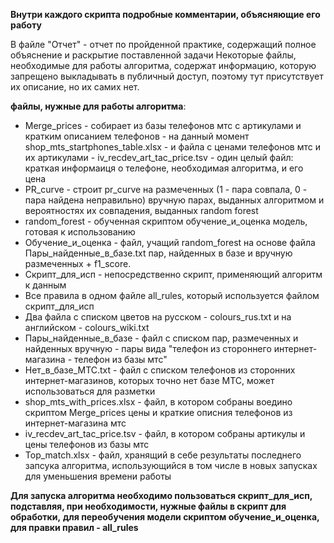 **Внутри каждого скрипта подробные комментарии, объясняющие его работу** 

В файле "Отчет" - отчет по пройденной практике, содержащий полное объяснение и раскрытие поставленной задачи
Некоторые файлы, необходимые для работы алгоритма, содержат информацию, которую запрещено выкладывать в публичный доступ, поэтому тут присутствует их описание, но их самих нет.

**файлы, нужные для работы алгоритма**:
* Merge\_prices - собирает из базы телефонов мтс с артикулами и кратким описанием телефонов - на данный момент shop\_mts\_startphones\_table.xlsx - и файла с ценами телефонов мтс
  и их артикулами - iv\_recdev\_art\_tac\_price.tsv - один целый файл: краткая информаиця о телефоне, необходимая алгоритма, и его цена
* PR\_curve - строит pr_curve на размеченных (1 - пара совпала, 0 - пара найдена неправильно) вручную парах, выданных алгоритмом и вероятностях их совпадения, выданных random forest
* random\_forest - обученная скриптом обучение\_и\_оценка модель, готовая к использованию
* Обучение\_и\_оценка - файл, учащий random\_forest на основе файлa Пары\_найденные\_в\_базе.txt пар, найденных в базе и вручную размеченных + f1_score.
* Скрипт\_для\_исп - непосредственно скрипт, применяющий алгоритм к данным
* Все правила в одном файле all\_rules, который используется файлом скрипт\_для\_исп
* Два файла с списком цветов на русском - colours\_rus.txt и на английском - colours\_wiki.txt 
* Пары\_найденные\_в\_базе - файл с списком пар, размеченных и найденных вручную - пары вида "телефон из стороннего интернет-магазина - телефон из базы мтс"
* Нет\_в\_базе\_МТС.txt - файл с списком телефонов из сторонних интернет-магазинов, которых точно нет  базе МТС, может использоваться для разметки
* shop\_mts\_with\_prices.xlsx - файл, в котором собраны воедино скриптом Merge\_prices цены и краткие описния телефонов из интернет-магазина мтс
* iv\_recdev\_art\_tac\_price.tsv - файл, в котором собраны артикулы и цены телефонов из базы мтс
* Top_match.xlsx - файл, хранящий в себе результаты последнего запсука алгоритма, использующийся в том числе в новых запусках для уменьшения времени работы 

**Для запуска алгоритма необходимо пользоваться скрипт\_для\_исп, подставляя, при необходимости, нужные файлы в скрипт для обработки,**
**для переобучения модели скриптом обучение\_и\_оценка, для правки правил - all\_rules**  

